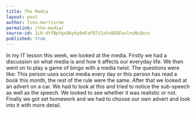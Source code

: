 ```yaml
---
title: The Media
layout: post
author: finn.morrisroe
permalink: /the-media/
source-id: 1L0-dtfBpYgxD6yky6mFafQ7iSaVvQEQFwxlnsNcQozs
published: true
---
```

In my IT lesson this week, we looked at the media. Firstly we had a discussion on what media is and how it affects our everyday life. We then went on to play a game of bingo with a media twist. The questions were like: This person uses social media every day or this person has read a book this month, the rest of the rule were the same. After that we looked at an advert on a car. We had to look at this and tried to notice the sub-speech as well as the speech. We looked to see whether it was realistic or not. Finally we got set homework and we had to choose our own advert and look into it with more detail.

